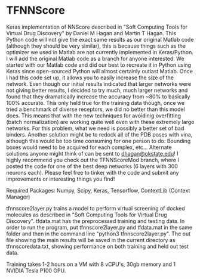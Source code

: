 # TFNNScore
Keras implementation of NNScore described in "Soft Computing Tools for Virtual Drug Discovery" by Daniel M Hagan and Martin T Hagan. This Python code will not give the exact same results as our original Matlab code (although they should be very similar), this is because things such as the optimizer we used in Matlab are not currently implemented in Keras/Python. I will add the original Matlab code as a branch for anyone interested. We started with our Matlab code and did our best to recreate it in Python using Keras since open-sourced Python will almost certainly outlast Matlab. Once I had this code set up, it allows you to easily increase the size of the network. Even though our initial results indicated that larger networks were not giving better results, I decided to try much, much larger networks and found that they dramatically increase the accuracy from ~80% to basically 100% accurate. This only held true for the training data though, once we tried a benchmark of diverse receptors, we did no better than this model does. This means that with the new techniques for avoidinig overfitting (batch normalization) are working quite well even with these extremely large networks. For this problem, what we need is possibly a better set of bad binders. Another solution might be to redock all of the PDB poses with vina, although this would be too time consuming for one person to do: Bounding boxes would need to be acquired for each complex, etc... Alternate solutions anyone might think of can be sent to dhagan@okstate.edu! I highly recommend you check out the TFNNScoreMod branch, where I posted the code for one of the best deep networks (6 layers with 300 neurons each). Please feel free to tinker with the code and submit any improvements or interesting things you find!

Required Packages:
Numpy,
Scipy,
Keras,
Tensorflow,
ContextLib (Context Manager)

tfnnscore2layer.py trains a model to perform virtual screening of docked molecules as described in "Soft Computing Tools for Virtual Drug Discovery". tfdata.mat has the preprocessed training and testing data. In order to run the program, put tfnnscore2layer.py and tfdata.mat in the same folder and then in the command line "python3 tfnnscore2layer.py". 
The out file showing the main results will be saved in the current directory as tfnnscoredata.txt, showing performance on both training and held out test data. 

Training takes 1-2 hours on a VM with 8 vCPU's, 30gb memory and 1 NVIDIA Tesla P100 GPU.

